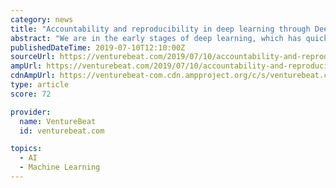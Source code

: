 ```yaml
---
category: news
title: "Accountability and reproducibility in deep learning through DeepOps"
abstract: "We are in the early stages of deep learning, which has quickly evolved thanks to recent advancements in machine learning (ML), computer vision (CV), and artificial intelligence (AI). Deep Learning ..."
publishedDateTime: 2019-07-10T12:10:00Z
sourceUrl: https://venturebeat.com/2019/07/10/accountability-and-reproducibility-in-deep-learning-through-deepops/
ampUrl: https://venturebeat.com/2019/07/10/accountability-and-reproducibility-in-deep-learning-through-deepops/amp/
cdnAmpUrl: https://venturebeat-com.cdn.ampproject.org/c/s/venturebeat.com/2019/07/10/accountability-and-reproducibility-in-deep-learning-through-deepops/amp/
type: article
score: 72

provider:
  name: VentureBeat
  id: venturebeat.com

topics:
  - AI
  - Machine Learning
---
```


